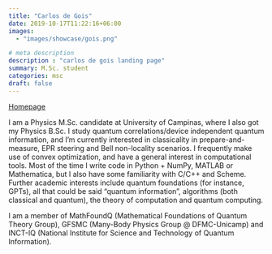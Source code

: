 ```yaml
---
title: "Carlos de Gois"
date: 2019-10-17T11:22:16+06:00
images: 
  - "images/showcase/gois.png"

# meta description
description : "carlos de gois landing page"
summary: M.Sc. student
categories: msc
draft: false
---
```


[Homepage](https://cgois.github.io)  

I am a Physics M.Sc. candidate at University of Campinas, where I also got my Physics B.Sc. I study quantum correlations/device independent quantum information, and I’m currently interested in classicality in prepare-and-measure, EPR steering and Bell non-locality scenarios. I frequently make use of convex optimization, and have a general interest in computational tools. Most of the time I write code in Python + NumPy, MATLAB or Mathematica, but I also have some familiarity with C/C++ and Scheme. Further academic interests include quantum foundations (for instance, GPTs), all that could be said “quantum information”, algorithms (both classical and quantum), the theory of computation and quantum computing.

I am a member of MathFoundQ (Mathematical Foundations of Quantum Theory Group), GFSMC (Many-Body Physics Group @ DFMC-Unicamp) and INCT-IQ (National Institute for Science and Technology of Quantum Information).